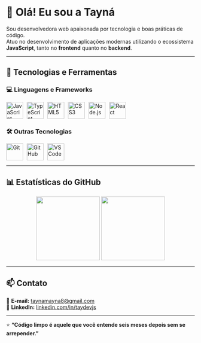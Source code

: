 # 👋 Olá! Eu sou a Tayná

Sou desenvolvedora web apaixonada por tecnologia e boas práticas de código.  
Atuo no desenvolvimento de aplicações modernas utilizando o ecossistema **JavaScript**, tanto no **frontend** quanto no **backend**.

---

## 🚀 Tecnologias e Ferramentas

### 💻 Linguagens e Frameworks
<div style="display: flex; flex-wrap: wrap; gap: 10px;">
  <img src="https://cdn.jsdelivr.net/gh/devicons/devicon/icons/javascript/javascript-original.svg" alt="JavaScript" width="45" height="45"/>
  <img src="https://cdn.jsdelivr.net/gh/devicons/devicon/icons/typescript/typescript-original.svg" alt="TypeScript" width="45" height="45"/>
  <img src="https://cdn.jsdelivr.net/gh/devicons/devicon/icons/html5/html5-original.svg" alt="HTML5" width="45" height="45"/>
  <img src="https://cdn.jsdelivr.net/gh/devicons/devicon/icons/css3/css3-original.svg" alt="CSS3" width="45" height="45"/>
  <img src="https://cdn.jsdelivr.net/gh/devicons/devicon/icons/nodejs/nodejs-original.svg" alt="Node.js" width="45" height="45"/>
  <img src="https://cdn.jsdelivr.net/gh/devicons/devicon/icons/react/react-original.svg" alt="React" width="45" height="45"/>
</div>

### 🛠️ Outras Tecnologias
<div style="display: flex; flex-wrap: wrap; gap: 10px;">
  <img src="https://cdn.jsdelivr.net/gh/devicons/devicon/icons/git/git-original.svg" alt="Git" width="45" height="45"/>
  <img src="https://cdn.jsdelivr.net/gh/devicons/devicon/icons/github/github-original.svg" alt="GitHub" width="45" height="45"/>
  <img src="https://cdn.jsdelivr.net/gh/devicons/devicon/icons/vscode/vscode-original.svg" alt="VSCode" width="45" height="45"/>

 
</div>

---

## 📊 Estatísticas do GitHub

<div align="center">
  <img height="170em" src="https://github-readme-stats.vercel.app/api?username=taydevjs&show_icons=true&theme=github_dark&count_private=true"/>
  <img height="170em" src="https://github-readme-stats.vercel.app/api/top-langs/?username=taydevjs&layout=compact&theme=github_dark"/>
</div>

---

## 📫 Contato

📧 **E-mail:** [taynamayna8@gmail.com](mailto:taynamayna8@gmail.com)  
🔗 **LinkedIn:** [linkedin.com/in/taydevjs](https://linkedin.com/in/taydevjs)  
  




---

⭐ **“Código limpo é aquele que você entende seis meses depois sem se arrepender.”**
